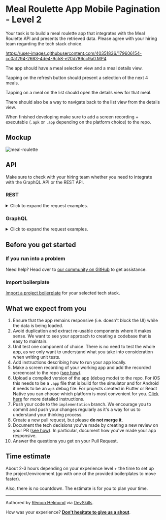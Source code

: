 # Meal Roulette App Mobile Pagination - Level 2

Your task is to build a meal roulette app that integrates with the Meal Roulette API and presents the retrieved data. Please agree with your hiring team regarding the tech stack choice.



https://user-images.githubusercontent.com/40351836/179606154-cc0a1294-2663-4de4-9c58-e20d786cc9a0.MP4




The app should have a meal selection view and a meal details view.

Tapping on the refresh button should present a selection of the next 4 meals.

Tapping on a meal on the list should open the details view for that meal. 

There should also be a way to navigate back to the list view from the details view.

When finished developing make sure to add a screen recording + executable (`.apk` or `.app` depending on the platform choice) to the repo. 






## Mockup

![meal-roulette](https://user-images.githubusercontent.com/1162212/114553140-9fb4fa80-9c65-11eb-91ae-ce30dc3522b7.png)





## API
Make sure to check with your hiring team whether you need to integrate with the GraphQL API or the REST API.

### REST 

<details>
 	<summary>Click to expand the request examples.</summary>

#### Get all meals

https://playground.devskills.co/api/rest/meal-roulette-app/meals

#### Get 4 meals starting from index 4

https://playground.devskills.co/api/rest/meal-roulette-app/meals/limit/4/offset/4

#### Get the meal with id 4

https://playground.devskills.co/api/rest/meal-roulette-app/meals/4

</details>

### GraphQL

 <details>
 	<summary>Click to expand the request examples.</summary>

 	Endpoint: https://playground.devskills.co/v1/graphql

#### Get all meals

```
query GetAllMeals {
  meal_roulette_app_meals {
    id
    title
    picture
    description
    ingredients
  }
}
```

#### Get 4 meals starting from index 4

```
query MealsWithOffset {
  meal_roulette_app_meals_aggregate(limit: 4, offset: 4) {
    nodes {
      id
      title
      picture
      description
      ingredients
    }
  }
}
```

#### Get the meal with id 5

```
query SingleMeal {
  meal_roulette_app_meals_by_pk(id: 5) {
    id
    title
    picture
    description
    ingredients
  }
}
```

### GraphiQL Sandbox

[Here](https://meal-roulette-app.web.app/) you can play with the Meal Roulette GraphQL API. Start by copy-pasting an example from above.

</details>

## Before you get started

### If you run into a problem

Need help? Head over to [our community on GitHub](https://github.com/orgs/DevSkillsHQ/discussions/categories/help) to get assistance.

### Import boilerplate

[Import a project boilerplate](https://docs.devskills.co/collections/85-the-interview-process/articles/466-importing-boilerplate-for-mobile-challenges) for your selected tech stack.

## What we expect from you

1. Ensure that the app remains responsive (i.e. doesn't block the UI) while the data is being loaded.
2. Avoid duplication and extract re-usable components where it makes sense. We want to see your approach to creating a codebase that is easy to maintain.
3. Unit test one component of choice. There is no need to test the whole app, as we only want to understand what you take into consideration when writing unit tests.
4. Add instructions describing how to run your app locally.
5. Make a screen recording of your working app and add the recorded screencast to the repo ([see how](https://devskills.notion.site/Instructions-screencast-5fe8be16a4124da7a2809b74ab7162e5)).
6. Upload a compiled version of the app (debug mode) to the repo. For iOS this needs to be a `.app` file that is build for the simulator and for Android it needs to be an `apk` debug file. For projects created in Flutter or React Native you can choose which platform is most convenient for you. [Click here](https://devskills.notion.site/Building-the-app-0ff6722aa7fc46f9a8121215809ed546) for more detailed instructions.
7. Push your code to the `implementation` branch. We encourage you to commit and push your changes regularly as it's a way for us to understand your thinking process.
8. Create a new pull request, but please **do not merge it**.
9. Document the tech decisions you've made by creating a new review on your PR ([see how](https://www.loom.com/share/94ae305e7fbf45d592099ac9f40d4274)). In particular, document how you've made your app responsive.
10. Answer the questions you get on your Pull Request.

## Time estimate

About 2-3 hours depending on your experience level + the time to set up the project/environment (go with one of the provided boilerplates to move faster).

Also, there is no countdown. The estimate is for you to plan your time.

---

Authored by [Rémon Helmond](https://devskills.co/authors/remon-helmond) via [DevSkills](https://devskills.co).

How was your experience? **[Don't hesitate to give us a shout](https://github.com/orgs/DevSkillsHQ/discussions/categories/feedback)**.
